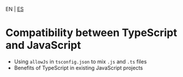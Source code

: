 <!-- MULTILANGUAJE MENU START -->
EN | [ES](https://lckpig.gitbook.io/es-practical-dev-handbook/typescript/interoperability-migration/compatibility-js-ts)
<!-- MULTILANGUAJE MENU END -->

# Compatibility between TypeScript and JavaScript
 
- Using `allowJs` in `tsconfig.json` to mix `.js` and `.ts` files
- Benefits of TypeScript in existing JavaScript projects 